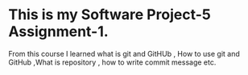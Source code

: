 # This is my Software  Project-5  Assignment-1. 
From this course I learned what is git and GitHUb , How to use git and GitHub ,What is repository , how to write commit message etc.
